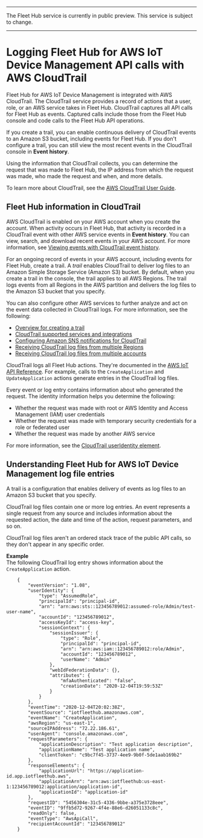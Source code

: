 --------

 The Fleet Hub service is currently in public preview\. This service is subject to change\.

--------

# Logging Fleet Hub for AWS IoT Device Management API calls with AWS CloudTrail<a name="logging-using-cloudtrail"></a>

Fleet Hub for AWS IoT Device Management is integrated with AWS CloudTrail\. The CloudTrail service provides a record of actions that a user, role, or an AWS service takes in Fleet Hub\. CloudTrail captures all API calls for Fleet Hub as events\. Captured calls include those from the Fleet Hub console and code calls to the Fleet Hub API operations\. 

If you create a trail, you can enable continuous delivery of CloudTrail events to an Amazon S3 bucket, including events for Fleet Hub\. If you don't configure a trail, you can still view the most recent events in the CloudTrail console in **Event history**\. 

Using the information that CloudTrail collects, you can determine the request that was made to Fleet Hub, the IP address from which the request was made, who made the request and when, and more details\. 

To learn more about CloudTrail, see the [AWS CloudTrail User Guide](https://docs.aws.amazon.com/awscloudtrail/latest/userguide/)\.

## Fleet Hub information in CloudTrail<a name="service-name-info-in-cloudtrail"></a>

AWS CloudTrail is enabled on your AWS account when you create the account\. When activity occurs in Fleet Hub, that activity is recorded in a CloudTrail event with other AWS service events in **Event history**\. You can view, search, and download recent events in your AWS account\. For more information, see [Viewing events with CloudTrail event history](https://docs.aws.amazon.com/awscloudtrail/latest/userguide/view-cloudtrail-events.html)\. 

For an ongoing record of events in your AWS account, including events for Fleet Hub, create a trail\. A *trail* enables CloudTrail to deliver log files to an Amazon Simple Storage Service \(Amazon S3\) bucket\. By default, when you create a trail in the console, the trail applies to all AWS Regions\. The trail logs events from all Regions in the AWS partition and delivers the log files to the Amazon S3 bucket that you specify\. 

You can also configure other AWS services to further analyze and act on the event data collected in CloudTrail logs\. For more information, see the following: 
+ [Overview for creating a trail](https://docs.aws.amazon.com/awscloudtrail/latest/userguide/cloudtrail-create-and-update-a-trail.html)
+ [CloudTrail supported services and integrations](https://docs.aws.amazon.com/awscloudtrail/latest/userguide/cloudtrail-aws-service-specific-topics.html#cloudtrail-aws-service-specific-topics-integrations)
+ [Configuring Amazon SNS notifications for CloudTrail](https://docs.aws.amazon.com/awscloudtrail/latest/userguide/getting_notifications_top_level.html)
+ [Receiving CloudTrail log files from multiple Regions](https://docs.aws.amazon.com/awscloudtrail/latest/userguide/receive-cloudtrail-log-files-from-multiple-regions.html)
+ [Receiving CloudTrail log files from multiple accounts](https://docs.aws.amazon.com/awscloudtrail/latest/userguide/cloudtrail-receive-logs-from-multiple-accounts.html)

CloudTrail logs all Fleet Hub actions\. They're documented in the [AWS IoT API Reference](https://docs.aws.amazon.com/iot/latest/apireference/API_Operations_AWS_IoT_Fleet_Hub.html)\. For example, calls to the `CreateApplication` and `UpdateApplication` actions generate entries in the CloudTrail log files\. 

Every event or log entry contains information about who generated the request\. The identity information helps you determine the following: 
+ Whether the request was made with root or AWS Identity and Access Management \(IAM\) user credentials
+ Whether the request was made with temporary security credentials for a role or federated user
+ Whether the request was made by another AWS service

For more information, see the [CloudTrail userIdentity element](https://docs.aws.amazon.com/awscloudtrail/latest/userguide/cloudtrail-event-reference-user-identity.html)\.

## Understanding Fleet Hub for AWS IoT Device Management log file entries<a name="understanding-service-name-entries"></a>

A trail is a configuration that enables delivery of events as log files to an Amazon S3 bucket that you specify\. 

CloudTrail log files contain one or more log entries\. An event represents a single request from any source and includes information about the requested action, the date and time of the action, request parameters, and so on\. 

CloudTrail log files aren't an ordered stack trace of the public API calls, so they don't appear in any specific order\. 

**Example**  
The following CloudTrail log entry shows information about the `CreateApplication` action\.  

```
    {
        "eventVersion": "1.08",
        "userIdentity": {
            "type": "AssumedRole",
            "principalId": "principal-id",
            "arn": "arn:aws:sts::123456789012:assumed-role/Admin/test-user-name",
            "accountId": "123456789012",
            "accessKeyId": "access-key",
            "sessionContext": {
                "sessionIssuer": {
                    "type": "Role",
                    "principalId": "principal-id",
                    "arn": "arn:aws:iam::123456789012:role/Admin",
                    "accountId": "123456789012",
                    "userName": "Admin"
                },
                "webIdFederationData": {},
                "attributes": {
                    "mfaAuthenticated": "false",
                    "creationDate": "2020-12-04T19:59:53Z"
                }
            }
        },
        "eventTime": "2020-12-04T20:02:38Z",
        "eventSource": "iotfleethub.amazonaws.com",
        "eventName": "CreateApplication",
        "awsRegion": "us-east-1",
        "sourceIPAddress": "72.22.186.61",
        "userAgent": "console.amazonaws.com",
        "requestParameters": {
            "applicationDescription": "Test application description",
            "applicationName": "Test application name",
            "clientToken": "c9bc7f45-3737-4ee9-9b0f-5de1aab169b2"
        },
        "responseElements": {
            "applicationUrl": "https://application-id.app.iotfleethub.aws",
            "applicationArn": "arn:aws:iotfleethub:us-east-1:123456789012:application/application-id",
            "applicationId": "application-id"
        },
        "requestID": "5456304e-31c5-4336-9bbe-a375e3728eee",
        "eventID": "9ffb5d72-9267-4f4e-88e6-d26051133c8c",
        "readOnly": false,
        "eventType": "AwsApiCall",
        "recipientAccountId": "123456789012"
    }
```